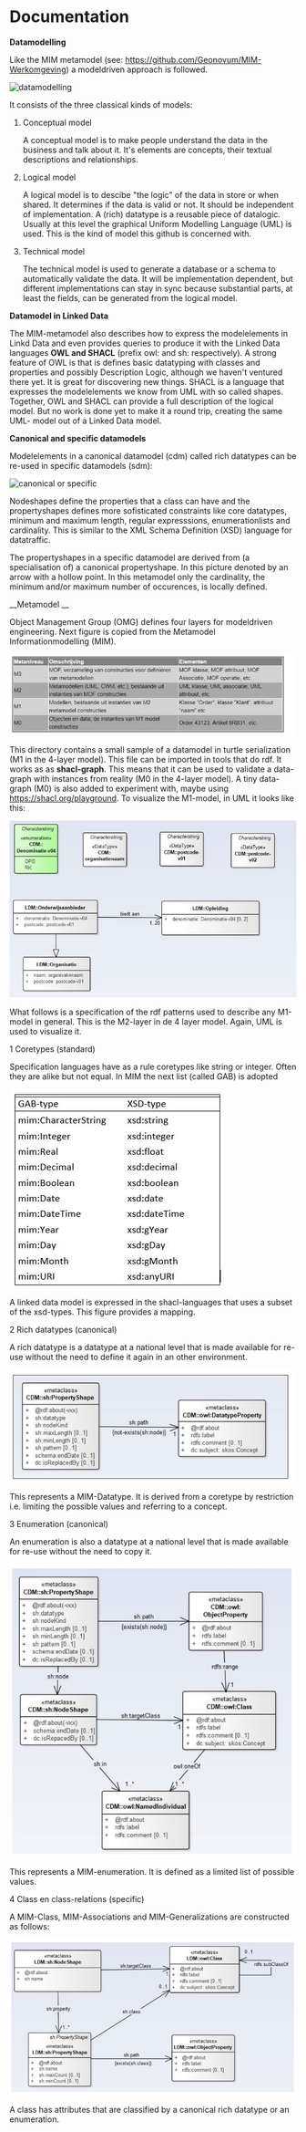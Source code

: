 #  Documentation


__Datamodelling__

Like the MIM metamodel (see: https://github.com/Geonovum/MIM-Werkomgeving) a modeldriven approach is followed.

![](https://github.com/LOD-Onderwijsregistratie/RDF2XMI2UML/blob/master/documentation/figuur04.JPG "datamodelling")

It consists of the three classical kinds of models:

1. Conceptual model

   A conceptual model is to make people understand the data in the business and talk about it. It's elements are concepts, their textual descriptions and relationships. 

2.  Logical model

    A logical model is to descibe "the logic" of the data in store or when shared. It determines if the data is valid or not. It should be independent of implementation. A (rich) datatype is a reusable piece of datalogic. Usually at this level the graphical Uniform Modelling Language (UML) is used. This is the kind of model this github is concerned with.

3. Technical model

   The technical model is used to generate a database or a schema to automatically validate the data. It will be implementation dependent, but different implementations can stay in sync because substantial parts, at least the fields, can be generated from the logical model.

__Datamodel in Linked Data__

The MIM-metamodel also describes how to express the modelelements in Linkd Data and even provides queries to produce it with the Linked Data languages  __OWL and SHACL__ (prefix owl: and sh: respectively). A strong feature of OWL is that is defines basic datatyping with classes and properties and possibly Description Logic, although we haven't ventured there yet. It is great for discovering new things. SHACL is a  language that expresses the modelelements we know from UML with so called shapes. Together, OWL and SHACL can provide a full description of the logical model. But no work is done yet to make it a round trip, creating the same UML- model out of a Linked Data model. 

__Canonical and specific datamodels__

Modelelements in a canonical datamodel (cdm) called rich datatypes can be re-used in specific datamodels (sdm):

![](https://github.com/LOD-Onderwijsregistratie/RDF2XMI2UML/blob/master/documentation/figuur05.JPG "canonical or specific")

Nodeshapes define the properties that a class can have and the propertyshapes defines more sofisticated constraints like core datatypes, minimum and maximum length, regular expresssions, enumerationlists and cardinality. This is similar to the XML Schema Definition (XSD) language for datatraffic.

The propertyshapes in a specific datamodel are derived from (a specialisation of) a canonical propertyshape.  In this picture denoted by an arrow with a hollow point. In this metamodel only the cardinality, the minimum and/or maximum number of occurences, is locally defined.

__Metamodel __

Object Management Group (OMG) defines four layers for modeldriven engineering. Next figure is copied from the Metamodel Informationmodelling (MIM).

![](https://github.com/LOD-Onderwijsregistratie/LOD2XMI/blob/master/source/examples/metamodel/figuur06.JPG "figure 6.  OMG Layers")

This directory contains  a small sample of a datamodel in turtle serialization (M1 in the 4-layer model). This
file can be imported in tools that do rdf. It works as as __shacl-graph__. This means that it can be used to validate a data-graph with 
instances from reality (M0 in the 4-layer model). A tiny data-graph (M0) is also added to experiment with, maybe using https://shacl.org/playground.  To visualize the M1-model, in UML it looks like this:

![](https://github.com/LOD-Onderwijsregistratie/LOD2XMI/blob/master/source/examples/metamodel/figuur03.JPG "figure 3.  UML sample")

What follows is a specification of the rdf patterns used to describe any M1-model in general. This is the M2-layer in de 4 layer model. Again, UML is used to visualize it.


1  Coretypes (standard)

   Specification languages have as a rule coretypes like string or integer. Often they are alike but not equal. In MIM the next list (called GAB) is adopted 

![](https://github.com/LOD-Onderwijsregistratie/LOD2XMI/blob/master/source/examples/metamodel/figuur07.JPG "figure 7.  Coretypes")

   A linked data model is expressed in the shacl-languages that uses a subset of the xsd-types. This figure provides a mapping.

2  Rich datatypes (canonical)

  A rich datatype is a datatype at a national level that is made available for re-use without the need to define it again in an other environment.

![](https://github.com/LOD-Onderwijsregistratie/LOD2XMI/blob/master/source/examples/metamodel/figuur08.JPG "figure 8.  Rich datatype")

  This represents a MIM-Datatype. It is derived from a coretype by restriction i.e. limiting the possible values and referring to a concept. 

3  Enumeration (canonical)

  An enumeration is also a datatype at a national level that is made available for re-use without the need to copy it. 

![](https://github.com/LOD-Onderwijsregistratie/LOD2XMI/blob/master/source/examples/metamodel/figuur09.JPG "figure 9.  Enumeration" )

  This represents a MIM-enumeration. It is defined as a limited list of possible values. 


4  Class en class-relations (specific)

  A MIM-Class, MIM-Associations and MIM-Generalizations are constructed as follows:

![](https://github.com/LOD-Onderwijsregistratie/LOD2XMI/blob/master/source/examples/metamodel/figuur10.JPG "figure 10.  Classes")

  A class has attributes that are classified by a canonical rich datatype or an enumeration. 








